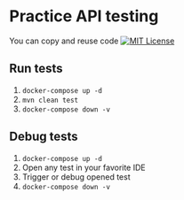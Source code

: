 Practice API testing
====================

You can copy and reuse code [![MIT License](http://img.shields.io/badge/license-MIT-green.svg)](https://github.com/selenide/selenide/blob/master/LICENSE)

Run tests
---------

1. `docker-compose up -d`
1. `mvn clean test`
1. `docker-compose down -v`


Debug tests
-----------

1. `docker-compose up -d`
1. Open any test in your favorite IDE
1. Trigger or debug opened test
1. `docker-compose down -v`
